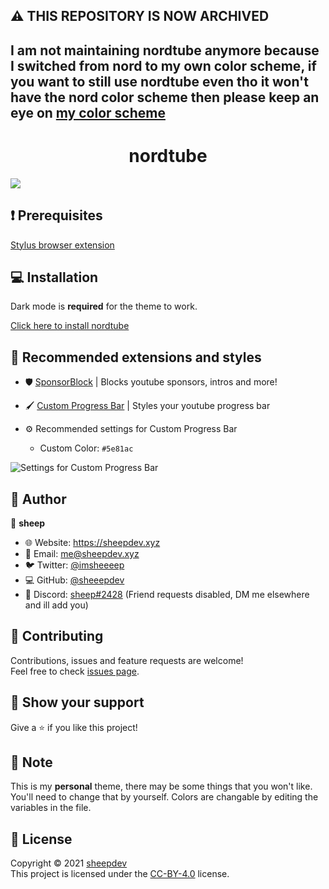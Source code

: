 ## ⚠️ THIS REPOSITORY IS NOW ARCHIVED
## I am not maintaining nordtube anymore because I switched from nord to my own color scheme, if you want to still use nordtube even tho it won't have the nord color scheme then please keep an eye on [my color scheme](https://github.com/azure-moon)

<h1 align="center">nordtube</h1>

  <img src="https://socialify.git.ci/sheeepdev/nordtube/image?description=1&descriptionEditable=is%20a%20youtube%20theme%20based%20on%20the%20nord%20color%20scheme%20%F0%9F%8E%A8&font=Raleway&language=1&logo=https%3A%2F%2Fexternal-content.duckduckgo.com%2Fiu%2F%3Fu%3Dhttp%253A%252F%252Ficons.iconarchive.com%252Ficons%252Fdakirby309%252Fsimply-styled%252F128%252FYouTube-icon.png%26f%3D1%26nofb%3D1&pattern=Plus&theme=Dark" />


## ❗ Prerequisites
[Stylus browser extension](https://github.com/openstyles/stylus#releases)

## 💻 Installation

Dark mode is **required** for the theme to work.

[Click here to install nordtube](https://github.com/sheeepdev/nordtube/raw/main/nordtube.user.css)


## 🎨 Recommended extensions and styles


* 🛡️ [SponsorBlock](https://sponsor.ajay.app/) | Blocks youtube sponsors, intros and more!

* 🖌️ [Custom Progress Bar](https://33kk.github.io/uso-archive/?style=95280) | Styles your youtube progress bar

* ⚙️ Recommended settings for Custom Progress Bar

  * Custom Color: ```#5e81ac```

![Settings for Custom Progress Bar](./img/settings.png)


## 👤 Author

🐏 **sheep**

* 🌐 Website: https://sheepdev.xyz
* 📧 Email: [me@sheepdev.xyz](mailto:me@sheepdev.xyz)
* 🐦 Twitter: [@imsheeeep](https://twitter.com/imsheeeep)
* 💻 GitHub: [@sheeepdev](https://github.com/sheeepdev)
* 💬 Discord: [sheep#2428](https://discord.com/users/429303151598895106) (Friend requests disabled, DM me elsewhere and ill add you)

## 🤝 Contributing

Contributions, issues and feature requests are welcome!<br />Feel free to check [issues page](https://github.com/sheeepdev/nordtube/issues). 

## 🌟 Show your support

Give a ⭐️ if you like this project!

## 📝 Note

This is my **personal** theme, there may be some things that you won't like. You'll need to change that by yourself.
Colors are changable by editing the variables in the file.

## 📩 License

Copyright © 2021 [sheepdev](https://sheepdev.xyz/)<br />
This project is licensed under the [CC-BY-4.0](https://github.com/sheeepdev/nordtube/blob/main/LICENSE) license.

